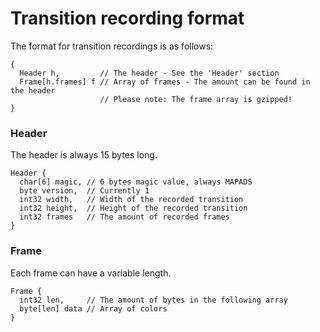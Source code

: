 # Transition recording format

The format for transition recordings is as follows:

```
{
  Header h,         // The header - See the 'Header' section
  Frame[h.frames] f // Array of frames - The amount can be found in the header
                    // Please note: The frame array is gzipped!
}
```

### Header

The header is always 15 bytes long.

```
Header {
  char[6] magic, // 6 bytes magic value, always MAPADS
  byte version,  // Currently 1
  int32 width,   // Width of the recorded transition
  int32 height,  // Height of the recorded transition
  int32 frames   // The amount of recorded frames
}
```

### Frame

Each frame can have a variable length.

```
Frame {
  int32 len,     // The amount of bytes in the following array
  byte[len] data // Array of colors
}
```
